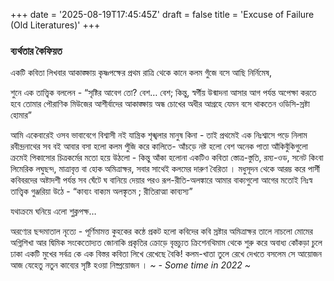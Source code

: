 +++
date = '2025-08-19T17:45:45Z'
draft = false
title = 'Excuse of Failure (Old Literatures)'
+++

### ব্যর্থতার কৈফিয়ত 

একটি কবিতা লিখবার আকাঙ্ক্ষায়
কৃষ্ণপক্ষের প্রথম রাত্রি থেকে কানে কলম গুঁজে বসে আছি নির্নিমেষ,

শুনে এক তাত্ত্বিক বললেন -
“সৃষ্টির আবেগ তো? বেশ… বেশ;
কিন্তু, স্বর্গীয় উন্মাদনা আসার আগ পর্যন্ত অপেক্ষা করতে হবে তোমার
পৌরাণিক মিউজের আশীর্বাদের আকাঙ্ক্ষায় অন্ধ চোখের অধীর আগ্রহে
যেমন বসে থাকতেন ওডিসি-স্রষ্টা হোমার”

আমি একেবারেই ওসব ভাবাবেগে বিশ্বাসী নই
যান্ত্রিক শৃঙ্খলার মানুষ কিনা - তাই
প্রথমেই এক নিঃশ্বাসে পড়ে নিলাম রবীন্দ্রনাথের সব বই
আবার বসা হলো কলম পুঁজি করে
কালিতে- আঁচড়ে নষ্ট হলো বেশ অনেক পাতা
আঁকিবুঁকিগুলো ক্রমেই পিকাসোর চিত্রকর্মের মতো হয়ে উঠলো - কিন্তু
আঁকা হলোনা একটিও কবিতা 
স্তোত্র-স্তুতি, রম্য-ওড, সনেট কিংবা লিমেরিক
লঘুছন্দ, মাত্রাবৃত্ত বা হোক অমিত্রাক্ষর, সবার সাথেই কলমের দারুণ বৈরিতা ।
মধুসূদন থেকে আরম্ভ করে পার্সী কবিবরদের অষ্টাদশী পর্যন্ত
সব ঘেঁটে ঘ বানিয়ে দেয়ার পরও
রূপ-রীতি-অলঙ্কারে আমার বাক্যগুলো আগের মতোই নিঃস্ব
তাত্ত্বিক গুঞ্জরিয়া উঠে -
“কাব্যং বাক্যম অলঙ্কৃতম ; রীতিরাত্মা কাব্যস্য”

যথাক্রমে ঘনিয়ে এলো শুক্লপক্ষ… 

অরণ্যের ছন্দমাতাল নৃত্যে - পূর্ণিমামত্ত কুহকের কন্ঠে
প্রকট হলো কবিদের কবি
স্রষ্টার অমিত্রাক্ষর তালে
নাচলো মোমের অগ্নিশিখা আর দ্বিমিক সংকেতোদ্যত জোনাকি
প্রকৃতির ক্রোড়ে
বৃন্তচ্যুত ক্রিশেনথিমাম থেকে শুরু করে অবাধ্য কোঁকড়া চুলে ঢাকা একটি মুখের সর্বত্র
কে এক বিস্তর কবিতা লিখে রেখেছে বৈকি!
কলম-খাতা তুলে রেখে দেখতে বসলেম সে আয়োজন
আজ যেহেতু নতুন কাব্যের সৃষ্টি হওয়া নিষ্প্রয়োজন  । 
*~ - Some time in 2022 ~*
